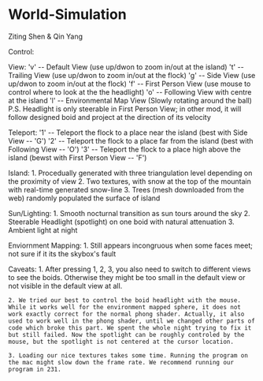 # World-Simulation

Ziting Shen & Qin Yang

Control:

View: 
	'v' -- Default View (use up/dwon to zoom in/out at the island)
	't' -- Trailing View (use up/dwon to zoom in/out at the flock)
	'g' -- Side View (use up/dwon to zoom in/out at the flock)
	'f' -- First Person View (use mouse to control where to look at the the headlight)
	'o' -- Following View with centre at the island
	'l' -- Environmental Map View (Slowly rotating around the ball)
	P.S. Headlight is only steerable in First Person View; in other mod, it will follow designed boid and project at the direction of its velocity

Teleport:
	'1' -- Teleport the flock to a place near the island (best with Side View -- 'G')
	'2' -- Teleport the flock to a place far from the island (best with Following View -- 'O')
	'3' -- Teleport the flock to a place high above the island (bewst with First Person View -- 'F')

Island:
	1. Procedually generated with three triangulation level depending on the proximity of view
	2. Two textures, with snow at the top of the mountain with real-time generated snow-line
	3. Trees (mesh downloaded from the web) randomly populated the surface of island

Sun/Lighting:
	1. Smooth nocturnal transition as sun tours around the sky
	2. Steerable Headlight (spotlight) on one boid with natural attenuation
	3. Ambient light at night

Enviornment Mapping:
	1. Still appears incongruous when some faces meet; not sure if it its the skybox's fault


Caveats:
	1. After pressing 1, 2, 3, you also need to switch to different views to see the boids. Otherwise they might be too small in the default view or not visible in the default view at all.

	2. We tried our best to control the boid headlight with the mouse. While it works well for the environment mapped sphere, it does not work exactly correct for the normal phong shader. Actually, it also used to work well in the phong shader, until we changed other parts of code which broke this part. We spent the whole night trying to fix it but still failed. Now the spotlight can be roughly controled by the mouse, but the spotlight is not centered at the cursor location.

	3. Loading our nice textures takes some time. Running the program on the mac might slow down the frame rate. We recommend running our program in 231.